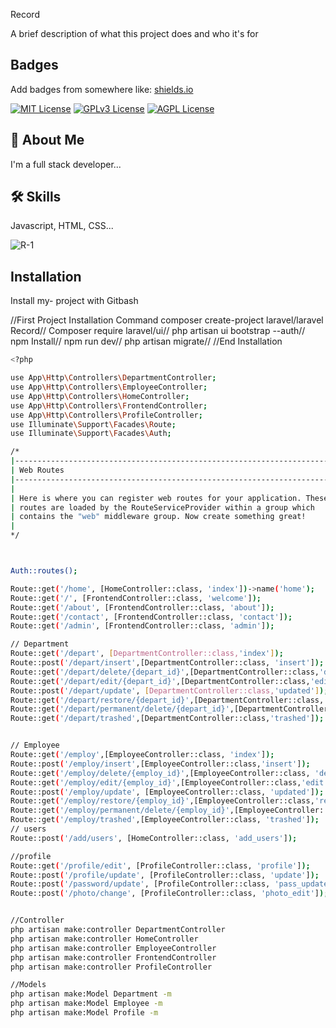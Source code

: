 Record

A brief description of what this project does and who it's for


## Badges

Add badges from somewhere like: [shields.io](https://shields.io/)

[![MIT License](https://img.shields.io/badge/License-MIT-green.svg)](https://choosealicense.com/licenses/mit/)
[![GPLv3 License](https://img.shields.io/badge/License-GPL%20v3-yellow.svg)](https://opensource.org/licenses/)
[![AGPL License](https://img.shields.io/badge/license-AGPL-blue.svg)](http://www.gnu.org/licenses/agpl-3.0)


## 🚀 About Me
I'm a full stack developer...


## 🛠 Skills
Javascript, HTML, CSS...

![R-1](https://user-images.githubusercontent.com/97294949/213106452-9a3a2be4-7396-4bd2-bcba-f711c1e7d868.GIF)

## Installation

Install my- project with Gitbash

//First Project Installation Command
composer create-project laravel/laravel Record//
Composer require laravel/ui//
php artisan ui bootstrap --auth//
npm Install//
npm run dev//
php artisan migrate//
//End Installation
```bash
<?php

use App\Http\Controllers\DepartmentController;
use App\Http\Controllers\EmployeeController;
use App\Http\Controllers\HomeController;
use App\Http\Controllers\FrontendController;
use App\Http\Controllers\ProfileController;
use Illuminate\Support\Facades\Route;
use Illuminate\Support\Facades\Auth;

/*
|--------------------------------------------------------------------------
| Web Routes
|--------------------------------------------------------------------------
|
| Here is where you can register web routes for your application. These
| routes are loaded by the RouteServiceProvider within a group which
| contains the "web" middleware group. Now create something great!
|
*/



Auth::routes();

Route::get('/home', [HomeController::class, 'index'])->name('home');
Route::get('/', [FrontendController::class, 'welcome']);
Route::get('/about', [FrontendController::class, 'about']);
Route::get('/contact', [FrontendController::class, 'contact']);
Route::get('/admin', [FrontendController::class, 'admin']);

// Department 
Route::get('/depart', [DepartmentController::class,'index']);
Route::post('/depart/insert',[DepartmentController::class, 'insert']);
Route::get('/depart/delete/{depart_id}',[DepartmentController::class,'delete']);
Route::get('/depart/edit/{depart_id}',[DepartmentController::class,'edit']);
Route::post('/depart/update', [DepartmentController::class,'updated']);
Route::get('/depart/restore/{depart_id}',[DepartmentController::class,'restore']);
Route::get('/depart/permanent/delete/{depart_id}',[DepartmentController::class,'p_delete']);
Route::get('/depart/trashed',[DepartmentController::class,'trashed']);


// Employee
Route::get('/employ',[EmployeeController::class, 'index']);
Route::post('/employ/insert',[EmployeeController::class,'insert']);
Route::get('/employ/delete/{employ_id}',[EmployeeController::class, 'delete']);
Route::get('/employ/edit/{employ_id}',[EmployeeController::class,'edit']);
Route::post('/employ/update', [EmployeeController::class, 'updated']);
Route::get('/employ/restore/{employ_id}',[EmployeeController::class,'restore']); 
Route::get('/employ/permanent/delete/{employ_id}',[EmployeeController::class,'p_delete']);
Route::get('/employ/trashed',[EmployeeController::class, 'trashed']);
// users
Route::post('/add/users', [HomeController::class, 'add_users']);

//profile
Route::get('/profile/edit', [ProfileController::class, 'profile']);
Route::post('/profile/update', [ProfileController::class, 'update']);
Route::post('/password/update', [ProfileController::class, 'pass_update']);
Route::post('/photo/change', [ProfileController::class, 'photo_edit']); 


//Controller
php artisan make:controller DepartmentController
php artisan make:controller HomeController
php artisan make:controller EmployeeController
php artisan make:controller FrontendController
php artisan make:controller ProfileController

//Models
php artisan make:Model Department -m
php artisan make:Model Employee -m
php artisan make:Model Profile -m
